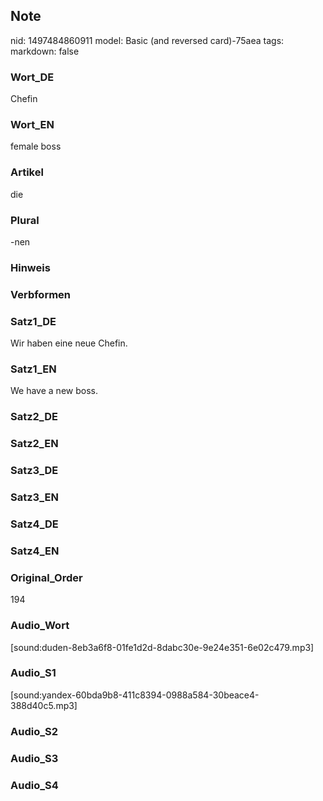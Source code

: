 ## Note
nid: 1497484860911
model: Basic (and reversed card)-75aea
tags: 
markdown: false

### Wort_DE
Chefin

### Wort_EN
female boss

### Artikel
die

### Plural
-nen

### Hinweis


### Verbformen


### Satz1_DE
Wir haben eine neue Chefin.

### Satz1_EN
We have a new boss.

### Satz2_DE


### Satz2_EN


### Satz3_DE


### Satz3_EN


### Satz4_DE


### Satz4_EN


### Original_Order
194

### Audio_Wort
[sound:duden-8eb3a6f8-01fe1d2d-8dabc30e-9e24e351-6e02c479.mp3]

### Audio_S1
[sound:yandex-60bda9b8-411c8394-0988a584-30beace4-388d40c5.mp3]

### Audio_S2


### Audio_S3


### Audio_S4

